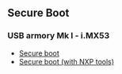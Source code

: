 ## Secure Boot

### USB armory Mk I - i.MX53

* [Secure boot](https://github.com/inversepath/usbarmory/wiki/Secure-boot-iMX53)
* [Secure boot (with NXP tools)](https://github.com/inversepath/usbarmory/wiki/Secure-boot-iMX53-(with-NXP-tools))
